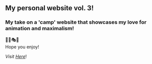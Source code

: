 ## My personal website vol. 3!

### My take on a 'camp' website that showcases my love for animation and maximalism! 
🐞🌠🎭💟
 <br />
 Hope you enjoy!

_Visit [Here](https://dinaorucevic.vercel.app)_!
